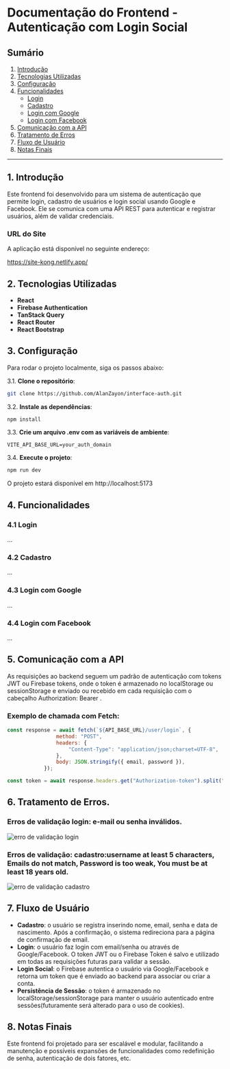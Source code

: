 # Documentação do Frontend - Autenticação com Login Social

## Sumário

1. [Introdução](#1-introdução)
2. [Tecnologias Utilizadas](#2-tecnologias-utilizadas)
3. [Configuração](#3-configuração)
4. [Funcionalidades](#4-funcionalidades)
   - [Login](#login)
   - [Cadastro](#cadastro)
   - [Login com Google](#login-com-google)
   - [Login com Facebook](#login-com-facebook)
5. [Comunicação com a API](#5-comunicação-com-a-api)
6. [Tratamento de Erros](#6-tratamento-de-erros)
7. [Fluxo de Usuário](#7-fluxo-de-usuário)
8. [Notas Finais](#8-notas-finais)

---

## 1. Introdução
Este frontend foi desenvolvido para um sistema de autenticação que permite login, cadastro de usuários e login social usando Google e Facebook. Ele se comunica com uma API REST para autenticar e registrar usuários, além de validar credenciais.

### URL do Site

A aplicação está disponível no seguinte endereço:

https://site-kong.netlify.app/

## 2. Tecnologias Utilizadas
- **React**
- **Firebase Authentication**
- **TanStack Query**
- **React Router**
- **React Bootstrap**

## 3. Configuração

Para rodar o projeto localmente, siga os passos abaixo:

3.1. **Clone o repositório**:
   ```bash
   git clone https://github.com/AlanZayon/interface-auth.git
   ```
3.2. **Instale as dependências**:
   ```bash
   npm install
   ```
3.3. **Crie um arquivo .env com as variáveis de ambiente**:
   ```env
   VITE_API_BASE_URL=your_auth_domain
   ```
3.4. **Execute o projeto**:
   ```bash
   npm run dev
   ```
O projeto estará disponível em http://localhost:5173


## 4. Funcionalidades

### 4.1 Login
...

### 4.2 Cadastro
...

### 4.3 Login com Google
...

### 4.4 Login com Facebook
...

## 5. Comunicação com a API
As requisições ao backend seguem um padrão de autenticação com tokens JWT ou Firebase tokens, onde o token é armazenado no localStorage ou sessionStorage e enviado ou recebido em cada requisição com o cabeçalho Authorization: Bearer <token>.

### Exemplo de chamada com Fetch:

```js
const response = await fetch(`${API_BASE_URL}/user/login`, {
                method: "POST",
                headers: {
                    "Content-Type": "application/json;charset=UTF-8",
                },
                body: JSON.stringify({ email, password }),
            });

const token = await response.headers.get("Authorization-token").split(" ")[1];
```

## 6. Tratamento de Erros.
### Erros de validação login: e-mail ou senha inválidos.
![erro de validação login](https://i.imgur.com/nLROfyP.gif)
### Erros de validação: cadastro:username at least 5 characters, Emails do not match, Password is too weak, You must be at least 18 years old.
![erro de validação cadastro](https://i.imgur.com/3eJcbsE.gif)

## 7. Fluxo de Usuário
- **Cadastro**: o usuário se registra inserindo nome, email, senha e data de nascimento. Após a confirmação, o sistema redireciona para a página de confirmação de email.
- **Login**: o usuário faz login com email/senha ou através de Google/Facebook. O token JWT ou o Firebase Token é salvo e utilizado em todas as requisições futuras para validar a sessão.
- **Login Social**: o Firebase autentica o usuário via Google/Facebook e retorna um token que é enviado ao backend para associar ou criar a conta.
- **Persistência de Sessão**: o token é armazenado no localStorage/sessionStorage para manter o usuário autenticado entre sessões(futuramente será alterado para o uso de cookies).
## 8. Notas Finais
Este frontend foi projetado para ser escalável e modular, facilitando a manutenção e possíveis expansões de funcionalidades como redefinição de senha, autenticação de dois fatores, etc.

